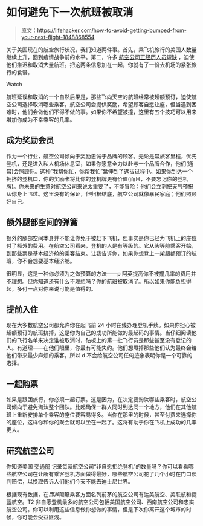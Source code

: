 # 如何避免下一次航班被取消

> 原文：<https://lifehacker.com/how-to-avoid-getting-bumped-from-your-next-flight-1848868554>

关于美国现在的航空旅行状况，我们知道两件事。首先，乘飞机旅行的美国人数量继续上升，回到疫情战争前的水平。第二，许多 [航空公司正经历人员短缺](https://time.com/6164448/weekend-flight-cancellations-jetblue/) ，迫使他们推迟和取消大量航班。把这两条信息加在一起，你就有了一份去机场的紧张旅行的食谱。

Watch

航班延误和取消的一个自然后果是，那些飞向天空的航班经常被超额预订，迫使航空公司选择取消哪些乘客。航空公司会提供奖励，希望顾客自愿让座，但当遇到困难时，他们会做他们不得不做的事。如果你不希望被撞，这里有五个技巧可以用来增加你成为不幸乘客的几率。

## 成为奖励会员

作为一个行业，航空公司倾向于奖励忠诚于品牌的顾客。无论是常旅客里程，优先登机，还是进入私人机场休息室，如果你愿意全力以赴与一个品牌合作，他们(通常)会照顾你。这种“我帮你忙，你帮我忙”延伸到了选拔过程中。如果你到达一个拥挤的登机口，你的奖励卡将比你的登机牌更有价值(而且，不要忘记你的登机牌)。你未来的生意对航空公司来说太重要了，不能冒险；他们会立刻把天气预报从你身上飞过。这里没有的保证，但归根结底，航空公司就像暴民家庭；他们照顾好自己。

## 额外腿部空间的弹簧

额外的腿部空间本身并不能让你免于被赶下飞机，但事实是你已经为飞机上的座位付了额外的费用。在航空公司看来，登机的人是有等级的。它从头等舱乘客开始，到那些票是基本经济舱的乘客结束。让我告诉你，如果你想登上一架超额预订的航班，你不会想要基本经济舱。

很明显，这是一种你必须为之做预算的方法——p 阿英提高你不被撞几率的费用并不理想。但你知道还有什么不理想吗？你的航班被取消了。所以如果你能负担得起，多付一点对你来说可能是值得的。

## 提前入住

现在大多数航空公司都允许你在起飞前 24 小时在线办理登机手续。如果你担心被超额预订的航班挤掉，这是你为自己的成功所能做的最起码的事情。当仔细阅读他们的飞行名单来决定谁被取消时，砧板上的第一批飞行员是那些甚至没有登记的人。有道理——在他们眼里，你最有可能失约。他们想甩掉那些他们认为最终会给他们带来最少麻烦的乘客，所以 d 不会给航空公司任何迹象表明你是一个可靠的选择。

## 一起购票

如果是跟团旅行，你必须一起订票。这是因为，在决定要淘汰哪些乘客时，航空公司倾向于避免淘汰整个团队。比起确保一群人同时到达同一个地方，他们在其他航班上重新安排单个乘客的座位要容易得多。当你在那里的时候，甚至付费来选择你的座位，这样你和你的聚会就可以坐在一起了。这将有助于你在飞机上成功的几率更大。

## 研究航空公司

你知道美国 [交通部](https://www.transportation.gov/sites/dot.gov/files/docs/resources/individuals/aviation-consumer-protection/346301/august-2019-atcr.pdf) 记录每家航空公司“非自愿拒绝登机”的数量吗？你可以看看哪些航空公司在让所有乘客登机方面做得最好，哪些航空公司花了几个小时在门口谈判赔偿，以换取告诉人们他们今天不能去迪士尼世界。

根据现有数据，在*而非*颠簸乘客方面名列前茅的航空公司有达美航空、美联航和捷蓝航空。T2 非自愿登机最多的航空公司包括美国航空公司、西南航空公司和忠实航空公司。你可以利用这些信息做你想做的事情，但是下次你离开这个城市的时候，你可能会受益匪浅。